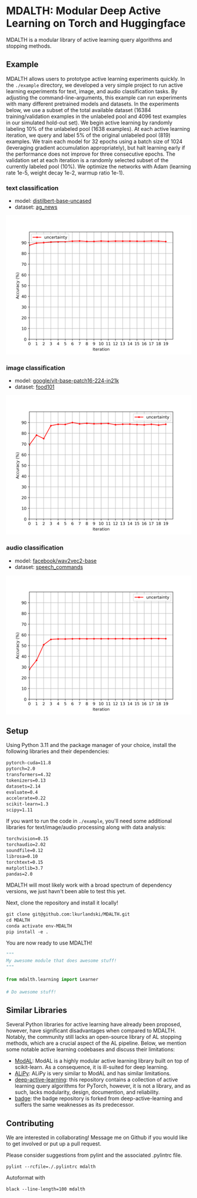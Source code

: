 # MDALTH: Modular Deep Active Learning on Torch and Huggingface

MDALTH is a modular library of active learning query algorithms and stopping methods.

## Example

MDALTH allows users to prototype active learning experiments quickly. In the `./example` directory, we developed a very simple project to run active learning experiments for text, image, and audio classification tasks. By adjusting the command-line-arguments, this example can run experiments with many different pretrained models and datasets. In the experiments below, we use a subset of the total available dataset (16384 training/validation examples in the unlabeled pool and 4096 test examples in our simulated hold-out set). We begin active learning by randomly labeling 10% of the unlabeled pool (1638 examples). At each active learning iteration, we query and label 5% of the original unlabeled pool (819) examples. We train each model for 32 epochs using a batch size of 1024 (leveraging gradient accumulation appropriately), but halt learning early if the performance does not improve for three consecutive epochs. The validation set at each iteration is a randomly selected subset of the currently labeled pool (10%). We optimize the networks with Adam (learning rate 1e-5, weight decay 1e-2, warmup ratio 1e-1).

### text classification

- model: [distilbert-base-uncased](https://huggingface.co/distilbert-base-uncased)
- dataset: [ag_news](https://huggingface.co/datasets/ag_news)

![image](./example/text.png)

### image classification

- model: [google/vit-base-patch16-224-in21k](https://huggingface.co/google/vit-base-patch16-224-in21k)
- dataset: [food101](https://huggingface.co/datasets/food101)

![image](./example/image.png)

### audio classification

- model: [facebook/wav2vec2-base](https://huggingface.co/facebook/wav2vec2-base)
- dataset: [speech_commands](https://huggingface.co/datasets/speech_commands)

![image](./example/audio.png)

## Setup

Using Python 3.11 and the package manager of your choice, install the following libraries and their dependencies:

```
pytorch-cuda=11.8
pytorch=2.0
transformers=4.32
tokenizers=0.13
datasets=2.14
evaluate=0.4
accelerate=0.22
scikit-learn=1.3
scipy=1.11
```

If you want to run the code in `./example`, you'll need some additional libraries for text/image/audio processing along with data analysis:

```
torchvision=0.15
torchaudio=2.02
soundfile=0.12
librosa=0.10
torchtext=0.15
matplotlib=3.7
pandas=2.0
```

MDALTH will most likely work with a broad spectrum of dependency versions, we just havn't been able to test this yet.

Next, clone the repository and install it locally!
```console
git clone git@github.com:lkurlandski/MDALTH.git
cd MDALTH
conda activate env-MDALTH
pip install -e .
```

You are now ready to use MDALTH!

```python
"""
My awesome module that does awesome stuff!
"""

from mdalth.learning import Learner

# Do awesome stuff!
```

## Similar Libraries

Several Python libraries for active learning have already been proposed, however, have significant disadvantages when compared to MDALTH. Notably, the community still lacks an open-source library of AL stopping methods, which are a crucial aspect of the AL pipeline. Below, we mention some notable active learning codebases and discuss their limitations:

- [ModAL](https://github.com/modAL-python/modAL): ModAL is a highly modular active learning library built on top of scikit-learn. As a consequence, it is ill-suited for deep learning.
- [ALiPy](https://github.com/NUAA-AL/ALiPy): ALiPy is very similar to ModAL and has similar limitations.
- [deep-active-learning](https://github.com/ej0cl6/deep-active-learning): this repository contains a collection of active learning query algorithms for PyTorch, however, it is not a library, and as such, lacks modularity, design, documention, and reliability.
- [badge](https://github.com/JordanAsh/badge): the badge repository is forked from deep-active-learning and suffers the same weaknesses as its predecessor.

## Contributing

We are interested in collaborating! Message me on Github if you would like to get involved or put up a pull request. 

Please consider suggestions from pylint and the associated .pylintrc file. 

```
pylint --rcfile=./.pylintrc mdalth
```

Autoformat with 

```
black --line-length=100 mdalth
```
